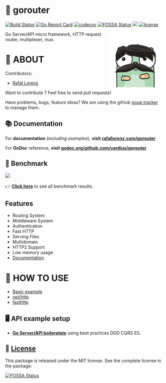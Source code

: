 🍃 gorouter
================
[![Build Status](https://travis-ci.com/vardius/gorouter.svg?branch=master)](https://travis-ci.com/vardius/gorouter)
[![Go Report Card](https://goreportcard.com/badge/github.com/vardius/gorouter)](https://goreportcard.com/report/github.com/vardius/gorouter)
[![codecov](https://codecov.io/gh/vardius/gorouter/branch/master/graph/badge.svg)](https://codecov.io/gh/vardius/gorouter)
[![FOSSA Status](https://app.fossa.io/api/projects/git%2Bgithub.com%2Fvardius%2Fgorouter.svg?type=shield)](https://app.fossa.io/projects/git%2Bgithub.com%2Fvardius%2Fgorouter?ref=badge_shield)
[![](https://godoc.org/github.com/vardius/gorouter?status.svg)](http://godoc.org/github.com/vardius/gorouter)
[![license](https://img.shields.io/github/license/mashape/apistatus.svg)](https://github.com/vardius/gorouter/blob/master/LICENSE.md)

<img align="right" height="180px" src="website/src/static/img/logo.png" alt="logo" />

Go Server/API micro framework, HTTP request router, multiplexer, mux.

📖 ABOUT
==================================================
Contributors:

* [Rafał Lorenz](http://rafallorenz.com)

Want to contribute ? Feel free to send pull requests!

Have problems, bugs, feature ideas?
We are using the github [issue tracker](https://github.com/vardius/gorouter/issues) to manage them.

## 📚 Documentation

For **documentation** (_including examples_), **visit [rafallorenz.com/gorouter](http://rafallorenz.com/gorouter)**

For **GoDoc** reference, **visit [godoc.org/github.com/vardius/gorouter](http://godoc.org/github.com/vardius/gorouter)**

## 🚅 Benchmark

[![](http://rafallorenz.com/gorouter/website/src/static/img/benchmark.png)](http://rafallorenz.com/gorouter/docs/benchmark)

👉 **[Click here](http://rafallorenz.com/gorouter/docs/benchmark)** to see all benchmark results.

## Features
- Routing System
- Middleware System
- Authentication
- Fast HTTP
- Serving Files
- Multidomain
- HTTP2 Support
- Low memory usage
- [Documentation](http://rafallorenz.com/gorouter/)

🚏 HOW TO USE
==================================================

- [Basic example](http://rafallorenz.com/gorouter/docs/basic-example)
- [net/http](http://rafallorenz.com/gorouter/docs/basic-example#nethttp)
- [fasthttp](http://rafallorenz.com/gorouter/docs/basic-example#fasthttp)

## 🖥️ API example setup

- **[Go Server/API boilerplate](https://github.com/vardius/go-api-boilerplate)** using best practices DDD CQRS ES.

📜 [License](LICENSE.md)
-------

This package is released under the MIT license. See the complete license in the package:

[![FOSSA Status](https://app.fossa.io/api/projects/git%2Bgithub.com%2Fvardius%2Fgorouter.svg?type=large)](https://app.fossa.io/projects/git%2Bgithub.com%2Fvardius%2Fgorouter?ref=badge_large)
